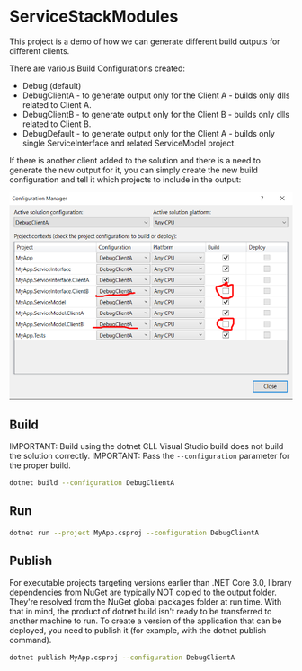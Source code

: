 # ServiceStackModules

This project is a demo of how we can generate different build outputs for different clients.

There are various Build Configurations created:

- Debug (default)
- DebugClientA - to generate output only for the Client A - builds only dlls related to Client A.
- DebugClientB - to generate output only for the Client B - builds only dlls related to Client B.
- DebugDefault - to generate output only for the Client A - builds only single ServiceInterface and related ServiceModel project.

If there is another client added to the solution and there is a need to generate the new output for it, you can simply create the new build configuration and tell it which projects to include in the output:

![Tick/untick needed projects](https://raw.githubusercontent.com/yuriiproniuk/ServiceStackModules/master/Screenshot_1.png)

## Build

IMPORTANT: Build using the dotnet CLI. Visual Studio build does not build the solution correctly.
IMPORTANT: Pass the ```--configuration``` parameter for the proper build.

```bash
dotnet build --configuration DebugClientA
```

## Run

```bash
dotnet run --project MyApp.csproj --configuration DebugClientA
```

## Publish

For executable projects targeting versions earlier than .NET Core 3.0, library dependencies from NuGet are typically NOT copied to the output folder. They're resolved from the NuGet global packages folder at run time. With that in mind, the product of dotnet build isn't ready to be transferred to another machine to run. To create a version of the application that can be deployed, you need to publish it (for example, with the dotnet publish command).

```bash
dotnet publish MyApp.csproj --configuration DebugClientA
```
